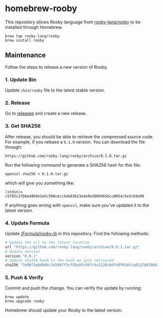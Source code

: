 # homebrew-rooby

This repository allows Rooby language from [rooby-lang/rooby](https://github.com/rooby-lang/rooby) to be installed through Homebrew.

```
brew tap rooby-lang/rooby
brew install rooby
```

## Maintenance

Follow the steps to release a new version of Rooby.

### 1. Update Bin

Update `/bin/rooby` file to the latest stable version.

### 2. Release

Go to [releases](https://github.com/rooby-lang/rooby/releases) and create a new release.

### 3. Get SHA256

After release, you should be able to retrieve the compressed source code. For example, if you release a `0.1.0` version. You can download the file through:

```
https://github.com/rooby-lang/rooby/archive/0.1.0.tar.gz
```

Run the following command to generate a SHA256 hash for this file:

```
openssl sha256 < 0.1.0.tar.gz
```

which will give you something like:

```
(stdin)= c5785c1fb6eddb9e2e5c598cecc5eb83623eda9e380d4656cc0054c5e3cb9a99
```

If anything goes wrong with `openssl`, make sure you've updated it to the latest version.

### 4. Update Formula

Update [/Formula/rooby.rb](https://github.com/rooby-lang/homebrew-rooby/blob/master/Formula/rooby.rb) in this repository. Find the following methods:

```ruby
# Update the url to the latest location
url "https://github.com/rooby-lang/rooby/archive/0.0.1.tar.gz"
# Update version
version "0.0.1"
# Update sha256 hash to the hash we just retrieved
sha256 "7e98f3a0d9dbc7e5997f3cf59a97c95fc9c2228c6df40f034fca8127b8786d11"
```

### 5. Push & Verify

Commit and push the change. You can verify the update by running:

```
brew update
brew upgrade rooby
```

Homebrew should update your Rooby to the latest version.
